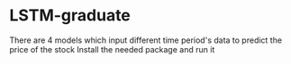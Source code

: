 # LSTM-graduate
There are 4 models which input different time period's data to predict the price of the stock 
Install the needed package and run it

